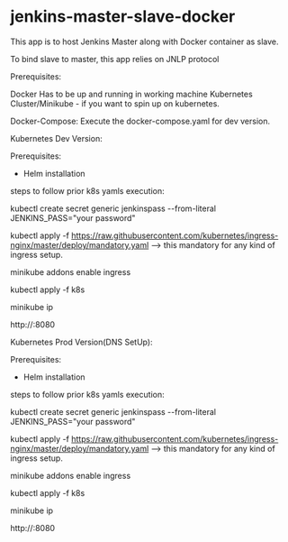 # jenkins-master-slave-docker

This app is to host Jenkins Master along with Docker container as slave.

To bind slave to master, this app relies on JNLP protocol

Prerequisites:

Docker Has to be up and running in working machine
Kubernetes Cluster/Minikube - if you want to spin up on kubernetes.


Docker-Compose:
Execute the docker-compose.yaml for dev version. 


Kubernetes Dev Version:

Prerequisites: 

- Helm installation

steps to follow prior k8s yamls execution:

kubectl create secret generic jenkinspass --from-literal JENKINS_PASS="your password"

kubectl apply -f https://raw.githubusercontent.com/kubernetes/ingress-nginx/master/deploy/mandatory.yaml  —> this mandatory for any kind of ingress setup.

minikube addons enable ingress

kubectl apply -f k8s

minikube ip

http://<minikube-ip>:8080


Kubernetes Prod Version(DNS SetUp):

Prerequisites: 

- Helm installation

steps to follow prior k8s yamls execution:

kubectl create secret generic jenkinspass --from-literal JENKINS_PASS="your password"

kubectl apply -f https://raw.githubusercontent.com/kubernetes/ingress-nginx/master/deploy/mandatory.yaml  —> this mandatory for any kind of ingress setup.

minikube addons enable ingress

kubectl apply -f k8s

minikube ip

http://<minikube-ip>:8080


